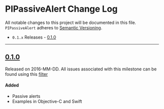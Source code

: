 # PIPassiveAlert Change Log

All notable changes to this project will be documented in this file.
`PIPassiveAlert` adheres to [Semantic Versioning](http://semver.org/).

- `0.1.x` Releases - [0.1.0](#010) 

---

## [0.1.0](https://github.com/prolificinteractive/PIPassiveAlert/releases/tag/0.1.0)
Released on 2016-MM-DD. All issues associated with this milestone can be found using this [filter](https://github.com/prolificinteractive/PIPassiveAlert/issues?utf8=%E2%9C%93&q=milestone%3A0.1.0)

#### Added

* Passive alerts
* Examples in Objective-C and Swift
